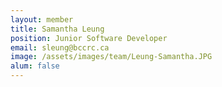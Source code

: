 ```yaml
---
layout: member
title: Samantha Leung
position: Junior Software Developer
email: sleung@bccrc.ca
image: /assets/images/team/Leung-Samantha.JPG
alum: false
---
```

